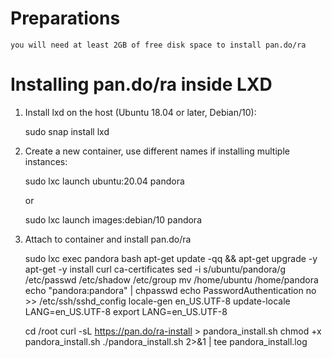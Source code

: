 # Preparations

    you will need at least 2GB of free disk space to install pan.do/ra

# Installing pan.do/ra inside LXD

1) Install lxd on the host (Ubuntu 18.04 or later, Debian/10):

    sudo snap install lxd

2) Create a new container, use different names if installing multiple instances:

    sudo lxc launch ubuntu:20.04 pandora

    or

    sudo lxc launch images:debian/10 pandora

3) Attach to container and install pan.do/ra

    sudo lxc exec pandora bash
    apt-get update -qq && apt-get upgrade -y
    apt-get -y install curl ca-certificates
    sed -i s/ubuntu/pandora/g /etc/passwd /etc/shadow /etc/group
    mv /home/ubuntu /home/pandora
    echo "pandora:pandora" | chpasswd
    echo PasswordAuthentication no >> /etc/ssh/sshd_config
    locale-gen en_US.UTF-8
    update-locale LANG=en_US.UTF-8
    export LANG=en_US.UTF-8

    cd /root
    curl -sL https://pan.do/ra-install > pandora_install.sh
    chmod +x pandora_install.sh
    ./pandora_install.sh 2>&1 | tee pandora_install.log

